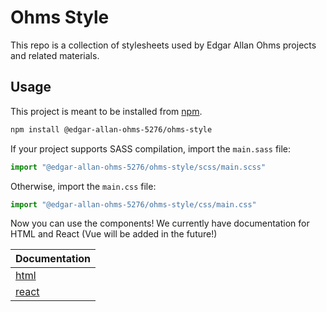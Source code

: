 # Ohms Style

This repo is a collection of stylesheets used by Edgar Allan Ohms projects and related materials.

## Usage

This project is meant to be installed from [npm](https://www.npmjs.com).

```bash
npm install @edgar-allan-ohms-5276/ohms-style
```

If your project supports SASS compilation, import the `main.sass` file:

```javascript
import "@edgar-allan-ohms-5276/ohms-style/scss/main.scss"
```

Otherwise, import the `main.css` file:

```javascript
import "@edgar-allan-ohms-5276/ohms-style/css/main.css"
```

Now you can use the components! We currently have documentation for HTML and React (Vue will be added in the future!)

| Documentation            |
|--------------------------|
| [html](html/README.md)   |
| [react](react/README.md) |